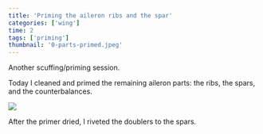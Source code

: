 ```yaml
---
title: 'Priming the aileron ribs and the spar'
categories: ['wing']
time: 2
tags: ['priming']
thumbnail: '0-parts-primed.jpeg'
---
```


Another scuffing/priming session.

<!-- more -->

Today I cleaned and primed the remaining aileron parts: the ribs, the spars, and the counterbalances.

![](./0-parts-primed.jpeg)

After the primer dried, I riveted the doublers to the spars.
